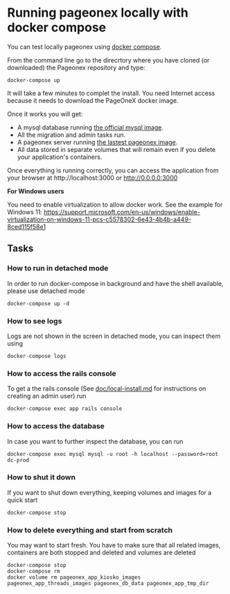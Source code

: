 # Running pageonex locally with docker compose

You can test locally pageonex using [docker compose](https://docs.docker.com/compose/). 

From the command line go to the direcrtory where you have cloned (or downloaded) the Pageonex repository and type:

```
docker-compose up
```

It will take a few minutes to complet the install.
You need Internet access because it needs to download the PageOneX docker image.

Once it works you will get:

* A mysql database running [the official mysql image](https://hub.docker.com/_/mysql/).
* All the migration and admin tasks run.
* A pageonex server running [the lastest pageonex image](https://hub.docker.com/r/pageonex/pageonex).
* All data stored in separate volumes that will remain even if you delete your application's containers.

Once everything is running correctly, you can access the application from your browser at http://localhost:3000 or http://0.0.0.0:3000

**For Windows users**

You need to enable virtualization to allow docker work. See the example for Windows 11: https://support.microsoft.com/en-us/windows/enable-virtualization-on-windows-11-pcs-c5578302-6e43-4b4b-a449-8ced115f58e1

## Tasks

### How to run in detached mode

In order to run docker-compose in background and have the shell available, please use detached mode
```
docker-compose up -d
```

### How to see logs

Logs are not shown in the screen in detached mode, you can inspect them using
```
docker-compose logs
```

### How to access the rails console

To get a the rails console (See [doc/local-install.md](/doc/local-install.md#process) for instructions on creating an admin user) run
```
docker-compose exec app rails console
```

### How to access the database

In case you want to further inspect the database, you can run
```
docker-compose exec mysql mysql -u root -h localhost --password=root dc-prod
```

### How to shut it down

If you want to shut down everything, keeping volumes and images for a quick start
```
docker-compose stop
```

### How to delete everything and start from scratch

You may want to start fresh. You have to make sure that all related images, containers are both stopped and deleted and volumes are deleted
```
docker-compose stop
docker-compose rm
docker volume rm pageonex_app_kiosko_images pageonex_app_threads_images pageonex_db_data pageonex_app_tmp_dir
```
